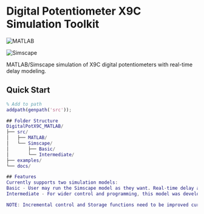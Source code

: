 # Digital Potentiometer X9C Simulation Toolkit
![MATLAB](https://img.shields.io/badge/MATLAB-R2023b-red)

![Simscape](https://img.shields.io/badge/Simscape-Electrical-blue)

MATLAB/Simscape simulation of X9C digital potentiometers with real-time delay modeling.

## Quick Start
```matlab
% Add to path
addpath(genpath('src'));

## Folder Structure
DigitalPotX9C_MATLAB/
├── src/
│   ├── MATLAB/
│   └── Simscape/
│       ├── Basic/
│       └── Intermediate/
├── examples/
└── docs/

## Features
Currently supports two simulation models:
Basic - User may run the Simscape model as they want. Real-time delay as per datasheet is provided.
Intermediate - For wider control and programming, this model was developed for Simscape-MATLAB co-simulation environment. However, feel free to use it for Simscape-only usage.

NOTE: Incremental control and Storage functions need to be improved currently
